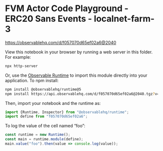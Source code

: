 # FVM Actor Code Playground - ERC20 Sans Events - localnet-farm-3

https://observablehq.com/d/f057070d65ef02a6@2040

View this notebook in your browser by running a web server in this folder. For
example:

~~~sh
npx http-server
~~~

Or, use the [Observable Runtime](https://github.com/observablehq/runtime) to
import this module directly into your application. To npm install:

~~~sh
npm install @observablehq/runtime@5
npm install https://api.observablehq.com/d/f057070d65ef02a6@2040.tgz?v=3
~~~

Then, import your notebook and the runtime as:

~~~js
import {Runtime, Inspector} from "@observablehq/runtime";
import define from "f057070d65ef02a6";
~~~

To log the value of the cell named “foo”:

~~~js
const runtime = new Runtime();
const main = runtime.module(define);
main.value("foo").then(value => console.log(value));
~~~
